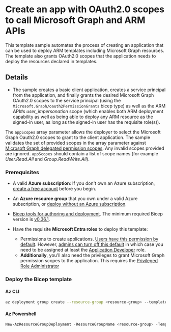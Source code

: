 # Create an app with OAuth2.0 scopes to call Microsoft Graph and ARM APIs

This template sample automates the process of creating an application that can be used to deploy ARM templates including Microsoft Graph resources. The template also grants OAuth2.0 scopes that the application needs to deploy the resources declared in templates.

## Details

- The sample creates a basic client application, creates a service principal from the application, and finally grants the desired Microsoft Graph OAuth2.0 scopes to the service principal (using the `Microsoft.Graph/oauth2PermissionGrants` bicep type) as well as the ARM API#s _user_impersonation_ scope (which enables both ARM deployment capability as well as being able to deploy any ARM resource as the signed-in user, as long as the signed-in user has the requisite role(s)).

The `appScopes` array parameter allows the deployer to select the Microsoft Graph Oauth2.0 scopes to grant to the client application. The sample validates the set of provided scopes in the array parameter against [Microsoft Graph delegated permission scopes][graph-permissions]. Any invalid scopes provided are ignored. `appScopes` should contain a list of scope names (for example *User.Read.All* and *Group.ReadWrite.All*).

### Prerequisites

- A valid **Azure subscription**: If you don't own an Azure subscription, [create a free account](https://azure.microsoft.com/free/) before you begin.
- An **Azure resource group** that you own under a valid Azure subscription, or [deploy without an Azure subscription][no-azure-sub].
- [Bicep tools for authoring and deployment](https://learn.microsoft.com/graph/templates/quickstart-install-bicep-tools). The minimum required Bicep version is [v0.36.1](https://github.com/Azure/bicep/releases/tag/v0.36.1).
- Have the requisite **Microsoft Entra roles** to deploy this template:

  - Permissions to create applications. [Users have this permission by default](https://learn.microsoft.com/entra/fundamentals/users-default-permissions#compare-member-and-guest-default-permissions). However, [admins can turn off this default](https://learn.microsoft.com/entra/fundamentals/users-default-permissions#restrict-member-users-default-permissions) in which case you need to be assigned at least the [Application Developer](https://learn.microsoft.com/entra/identity/role-based-access-control/permissions-reference#application-developer) role.
  - **Additionally**, you'll also need the privileges to grant Microsoft Graph permission scopes to the application. This requires the [Privileged Role Administrator][priv-role-admin]

### Deploy the Bicep template

#### Az CLI

```sh
az deployment group create --resource-group <resource-group> --template-file main.bicep --parameters date='2025-07-24' appScopes="['User.Read','Application.ReadWrite.All','Group.ReadWrite.All']"
```

#### Az Powershell

```powershell
New-AzResourceGroupDeployment -ResourceGroupName <resource-group> -TemplateFile .\main.bicep -date "2025-07-24" -appScopes @('User.Read','Application.Read.All','Group.ReadWrite.All')
```

[priv-role-admin]:https://learn.microsoft.com/entra/identity/role-based-access-control/permissions-reference#privileged-role-administrator
[graph-permissions]:https://learn.microsoft.com/graph/permissions-reference
[no-azure-sub]:https://learn.microsoft.com/graph/templates/how-to-deploy-without-azure-sub?view=graph-bicep-1.0&tabs=CLI
